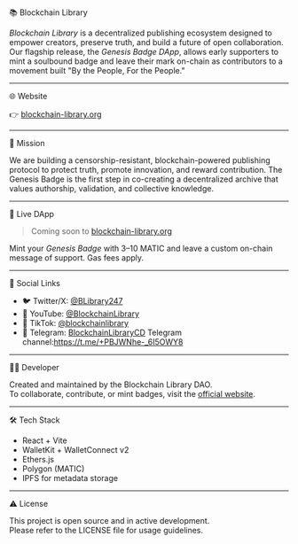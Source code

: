  📚 Blockchain Library

*Blockchain Library* is a decentralized publishing ecosystem designed to empower creators, preserve truth, and build a future of open collaboration. Our flagship release, the *Genesis Badge DApp*, allows early supporters to mint a soulbound badge and leave their mark on-chain as contributors to a movement built "By the People, For the People."

---

 🌐 Website

👉 [blockchain-library.org](https://blockchain-library.org)

---

 🎯 Mission

We are building a censorship-resistant, blockchain-powered publishing protocol to protect truth, promote innovation, and reward contribution. The Genesis Badge is the first step in co-creating a decentralized archive that values authorship, validation, and collective knowledge.

---

 🚀 Live DApp

> Coming soon to [blockchain-library.org](https://blockchain-library.org)

Mint your *Genesis Badge* with 3–10 MATIC and leave a custom on-chain message of support. Gas fees apply.

---
 📡 Social Links

- 🐦 Twitter/X: [@BLibrary247](https://x.com/BLibrary247)
- 🎥 YouTube: [@BlockchainLibrary](https://www.youtube.com/@BlockchainLibrary)
- 📱 TikTok: [@blockchainlibrary](https://www.tiktok.com/@blockchainlibrary?lang=en)
- 💬 Telegram: [BlockchainLibraryCD](https://t.me/BlockchainlibraryCD)
      Telegram channel:https://t.me/+PBJWNhe-_6I5OWY8

---

 👨‍💻 Developer

Created and maintained by the Blockchain Library DAO.  
To collaborate, contribute, or mint badges, visit the [official website](https://blockchain-library.org).

---

 🛠️ Tech Stack

- React + Vite
- WalletKit + WalletConnect v2
- Ethers.js
- Polygon (MATIC)
- IPFS for metadata storage

---

 ⚠️ License

This project is open source and in active development.  
Please refer to the LICENSE file for usage guidelines.
